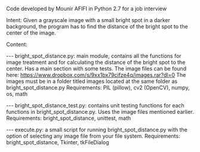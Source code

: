 Code developed by Mounir AFIFI in Python 2.7 for a job interview

Intent: Given a grayscale image with a small bright spot in a darker background, 
the program has to find the distance of the bright spot to the center of the
image.

Content:

--- bright_spot_distance.py: main module, contains all the functions for image
treatment and for calculating the distance of the bright spot to the center.
Has a main section with some tests. The image files can be found here:
https://www.dropbox.com/s/9xx1bx79cifze4q/images.rar?dl=0
The images must be in a folder titled images located at the same folder as
bright_spot_distance.py
Requirements: PIL (pillow), cv2 (OpenCV), numpy, os, math

--- bright_spot_distance_test.py: contains unit testing functions for each functions
in bright_spot_distance.py. Uses the image files mentioned earlier.
Requirements: bright_spot_distance, unittest, math

--- execute.py: a small script for running bright_spot_distance.py with the option
of selecting any image file from your file system.
Requirements: bright_spot_distance, Tkinter, tkFileDialog